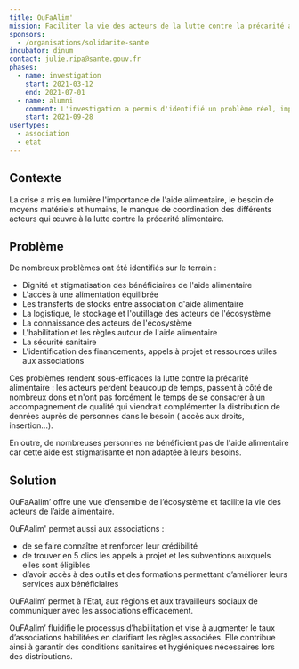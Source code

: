 ```yaml
---
title: OuFaAlim'
mission: Faciliter la vie des acteurs de la lutte contre la précarité alimentaire
sponsors:
  - /organisations/solidarite-sante
incubator: dinum
contact: julie.ripa@sante.gouv.fr
phases:
  - name: investigation
    start: 2021-03-12
    end: 2021-07-01
  - name: alumni
    comment: L'investigation a permis d'identifié un problème réel, impactant et actionnable. Malheureusement, a ce jour aucune des administrations sponsors de l'investigation n'a arbitré un budget pour le passage en phase de construction.
    start: 2021-09-28
usertypes:
  - association
  - etat
---
```

## Contexte

La crise a mis en lumière l'importance de l'aide alimentaire, le besoin de moyens matériels et humains, le manque de coordination des différents acteurs qui œuvre à la lutte contre la précarité alimentaire.

## Problème

De nombreux problèmes ont été identifiés sur le terrain :

* Dignité et stigmatisation des bénéficiaires de l'aide alimentaire
* L'accès à une alimentation équilibrée
* Les transferts de stocks entre association d'aide alimentaire
* La logistique, le stockage et l'outillage des acteurs de l'écosystème
* La connaissance des acteurs de l'écosystème
* L'habilitation et les règles autour de l'aide alimentaire
* La sécurité sanitaire
* L'identification des financements, appels à projet et ressources utiles aux associations

Ces problèmes rendent sous-efficaces la lutte contre la précarité alimentaire : les acteurs perdent beaucoup de temps, passent à côté de nombreux dons et n'ont pas forcément le temps de se consacrer à un accompagnement de qualité qui viendrait complémenter la distribution de denrées auprès de personnes dans le besoin ( accès aux droits, insertion...). 

En outre, de nombreuses personnes ne bénéficient pas de l'aide alimentaire car cette aide est stigmatisante et non adaptée à leurs besoins.

## Solution

OuFaAalim’ offre une vue d’ensemble de l’écosystème et facilite la vie des acteurs de l’aide alimentaire.

OuFAalim' permet aussi aux associations :

* de se faire connaître et renforcer leur crédibilité
* de trouver en 5 clics les appels à projet et les subventions auxquels elles sont éligibles
* d’avoir accès à des outils et des formations permettant d’améliorer leurs services aux bénéficiaires

OuFAalim’ permet à l’Etat, aux régions et aux travailleurs sociaux de communiquer avec les associations efficacement.

OuFAalim’ fluidifie le processus d’habilitation et vise à augmenter le taux d’associations habilitées en clarifiant les règles associées. Elle contribue ainsi à garantir des conditions sanitaires et hygiéniques nécessaires lors des distributions.